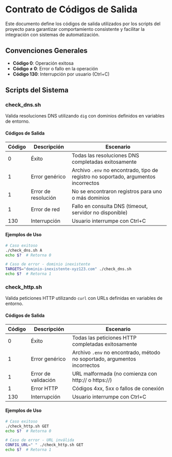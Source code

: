 # Contrato de Códigos de Salida

Este documento define los códigos de salida utilizados por los scripts del proyecto para garantizar comportamiento consistente y facilitar la integración con sistemas de automatización.

## Convenciones Generales

- **Código 0**: Operación exitosa
- **Código ≠ 0**: Error o fallo en la operación
- **Código 130**: Interrupción por usuario (Ctrl+C)

## Scripts del Sistema

### check_dns.sh

Valida resoluciones DNS utilizando `dig` con dominios definidos en variables de entorno.

#### Códigos de Salida

| Código | Descripción | Escenario |
|--------|-------------|-----------|
| 0 | Éxito | Todas las resoluciones DNS completadas exitosamente |
| 1 | Error genérico | Archivo `.env` no encontrado, tipo de registro no soportado, argumentos incorrectos |
| 1 | Error de resolución | No se encontraron registros para uno o más dominios |
| 1 | Error de red | Fallo en consulta DNS (timeout, servidor no disponible) |
| 130 | Interrupción | Usuario interrumpe con Ctrl+C |

#### Ejemplos de Uso

```bash
# Caso exitoso
./check_dns.sh A
echo $?  # Retorna 0

# Caso de error - dominio inexistente
TARGETS="dominio-inexistente-xyz123.com" ./check_dns.sh
echo $?  # Retorna 1
```

### check_http.sh

Valida peticiones HTTP utilizando `curl` con URLs definidas en variables de entorno.

#### Códigos de Salida

| Código | Descripción | Escenario |
|--------|-------------|-----------|
| 0 | Éxito | Todas las peticiones HTTP completadas exitosamente |
| 1 | Error genérico | Archivo `.env` no encontrado, método no soportado, argumentos incorrectos |
| 1 | Error de validación | URL malformada (no comienza con http:// o https://) |
| 1 | Error HTTP | Códigos 4xx, 5xx o fallos de conexión |
| 130 | Interrupción | Usuario interrumpe con Ctrl+C |

#### Ejemplos de Uso

```bash
# Caso exitoso
./check_http.sh GET
echo $?  # Retorna 0

# Caso de error - URL inválida
CONFIG_URL=" " ./check_http.sh GET
echo $?  # Retorna 1
```